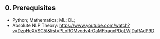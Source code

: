 ## 0. Prerequisites
- Python; Mathematics; ML; DL; 
- Absolute NLP Theory: https://www.youtube.com/watch?v=DzpHeXVSC5I&list=PLoROMvodv4rOaMFbaqxPDoLWjDaRAdP9D